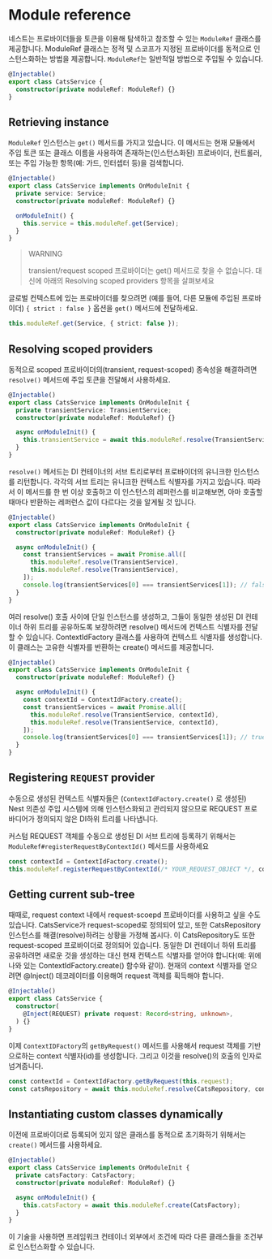 # Module reference

네스트는 프로바이더들을 토큰을 이용해 탐색하고 참조할 수 있는 `ModuleRef` 클래스를 제공합니다.
ModuleRef 클래스는 정적 및 스코프가 지정된 프로바이더를 동적으로 인스턴스화하는 방법을 제공합니다.
`ModuleRef`는 일반적일 방법으로 주입될 수 있습니다.

```typescript
@Injectable()
export class CatsService {
  constructor(private moduleRef: ModuleRef) {}
}
```

## Retrieving instance

`ModuleRef` 인스턴스는 `get()` 메서드를 가지고 있습니다.
이 메서드는 현재 모듈에서 주입 토큰 또는 클래스 이름을 사용하여 존재하는(인스턴스화된) 프로바이더, 컨트롤러, 또는 주입 가능한 항목(예: 가드, 인터셉터 등)을 검색합니다.

```typescript
@Injectable()
export class CatsService implements OnModuleInit {
  private service: Service;
  constructor(private moduleRef: ModuleRef) {}

  onModuleInit() {
    this.service = this.moduleRef.get(Service);
  }
}
```

> WARNING
> 
> transient/request scoped 프로바이더는 get() 메서드로 찾을 수 없습니다. 대신에 아래의 Resolving scoped providers 항목을 살펴보세요

글로벌 컨텍스트에 있는 프로바이더를 찾으려면 (예를 들어, 다른 모듈에 주입된 프로바이더) `{ strict : false }` 옵션을 `get()` 메서드에 전달하세요.

```typescript
this.moduleRef.get(Service, { strict: false });
```

## Resolving scoped providers

동적으로 scoped 프로바이더의(transient, request-scoped) 종속성을 해결하려면 `resolve()` 메서드에 주입 토큰을 전달해서 사용하세요.

```typescript
@Injectable()
export class CatsService implements OnModuleInit {
  private transientService: TransientService;
  constructor(private moduleRef: ModuleRef) {}

  async onModuleInit() {
    this.transientService = await this.moduleRef.resolve(TransientService);
  }
}
```

`resolve()` 메서드는 DI 컨테이너의 서브 트리로부터 프로바이더의 유니크한 인스턴스를 리턴합니다.
각각의 서브 트리는 유니크한 컨텍스트 식별자를 가지고 있습니다.
따라서 이 메서드를 한 번 이상 호출하고 이 인스턴스의 레퍼런스를 비교해보면, 아마 호출할 때마다 반환하는 레퍼런스 값이 다르다는 것을 알게될 것 입니다.

```typescript
@Injectable()
export class CatsService implements OnModuleInit {
  constructor(private moduleRef: ModuleRef) {}

  async onModuleInit() {
    const transientServices = await Promise.all([
      this.moduleRef.resolve(TransientService),
      this.moduleRef.resolve(TransientService),
    ]);
    console.log(transientServices[0] === transientServices[1]); // false
  }
}
```


여러 resolve() 호출 사이에 단일 인스턴스를 생성하고, 그들이 동일한 생성된 DI 컨테이너 하위 트리를 공유하도록 보장하려면 resolve() 메서드에 컨텍스트 식별자를 전달할 수 있습니다.
ContextIdFactory 클래스를 사용하여 컨텍스트 식별자를 생성합니다.
이 클래스는 고유한 식별자를 반환하는 create() 메서드를 제공합니다.

```typescript
@Injectable()
export class CatsService implements OnModuleInit {
  constructor(private moduleRef: ModuleRef) {}

  async onModuleInit() {
    const contextId = ContextIdFactory.create();
    const transientServices = await Promise.all([
      this.moduleRef.resolve(TransientService, contextId),
      this.moduleRef.resolve(TransientService, contextId),
    ]);
    console.log(transientServices[0] === transientServices[1]); // true
  }
}
```

## Registering `REQUEST` provider

수동으로 생성된 컨텍스트 식별자들은 (`ContextIdFactory.create()` 로 생성된) Nest 의존성 주입 시스템에 의해 인스턴스화되고 관리되지 않으므로 REQUEST 프로바디어가 정의되지 않은 DI하위 트리를 나타냅니다.

커스텀 REQUEST 객체를 수동으로 생성된 DI 서브 트리에 등록하기 위해서는 `ModuleRef#registerRequestByContextId()` 메서드를 사용하세요

```typescript
const contextId = ContextIdFactory.create();
this.moduleRef.registerRequestByContextId(/* YOUR_REQUEST_OBJECT */, contextId);
```

## Getting current sub-tree

때때로, request context 내에서 request-scoepd 프로바이더를 사용하고 싶을 수도 있습니다.
CatsService가 request-scoped로 정의되어 있고, 또한 CatsRepository 인스턴스를 해결(resolve)하려는 상황을 가정해 봅시다.
이 CatsRepository도 또한 request-scoped 프로바이더로 정의되어 있습니다.
동일한 DI 컨테이너 하위 트리를 공유하려면 새로운 것을 생성하는 대신 현재 컨텍스트 식별자를 얻어야 합니다(예: 위에 나와 있는 ContextIdFactory.create() 함수와 같이).
현재의 context 식별자를 얻으려면 @Inject() 데코레이터를 이용해여 request 객체를 획득해야 합니다.

```typescript
@Injectable()
export class CatsService {
  constructor(
    @Inject(REQUEST) private request: Record<string, unknown>,
  ) {}
}
```

이제 `ContextIDFactory`의 `getByRequest()` 메서드를 사용해서 request 객체를 기반으로하는 context 식별자(id)를 생성합니다.
그리고 이것을 resolve()의 호출의 인자로 넘겨줍니다.

```typescript
const contextId = ContextIdFactory.getByRequest(this.request);
const catsRepository = await this.moduleRef.resolve(CatsRepository, contextId);
```

## Instantiating custom classes dynamically

이전에 프로바이더로 등록되어 있지 않은 클래스를 동적으로 초기화하기 위해서는 `create()` 메서드를 사용하세요.

```typescript
@Injectable()
export class CatsService implements OnModuleInit {
  private catsFactory: CatsFactory;
  constructor(private moduleRef: ModuleRef) {}

  async onModuleInit() {
    this.catsFactory = await this.moduleRef.create(CatsFactory);
  }
}
```

이 기술을 사용하면 프레임워크 컨테이너 외부에서 조건에 따라 다른 클래스들을 조건부로 인스턴스화할 수 있습니다.